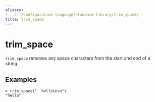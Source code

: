 ```yaml
---
aliases:
- ../../configuration-language/standard-library/trim_space/
title: trim_space
---
```


# trim_space

`trim_space` removes any space characters from the start and end of a string.

## Examples

```river
> trim_space("  hello\n\n")
"hello"
```
